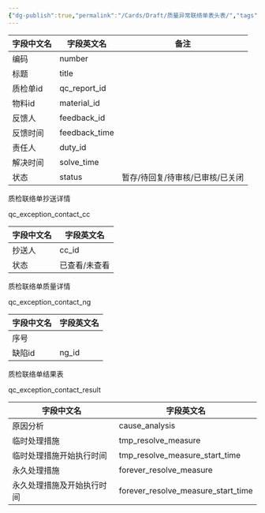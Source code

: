 ```yaml
---
{"dg-publish":true,"permalink":"/Cards/Draft/质量异常联络单表头表/","tags":["蝶创I-MES/MES/江淮毅昌"]}
---
```



| **字段中文名** | **字段英文名**     | **备注**             |
| --------- | ------------- | ------------------ |
| 编码        | number        |                    |
| 标题        | title         |                    |
| 质检单id     | qc_report_id  |                    |
| 物料id      | material_id   |                    |
| 反馈人       | feedback_id   |                    |
| 反馈时间      | feedback_time |                    |
| 责任人       | duty_id       |                    |
| 解决时间      | solve_time    |                    |
| 状态        | status        | 暂存/待回复/待审核/已审核/已关闭 |

质检联络单抄送详情

qc_exception_contact_cc

| **字段中文名** | **字段英文名** |
| --------- | --------- |
| 抄送人       | cc_id     |
| 状态        | 已查看/未查看   |

质检联络单质量详情

qc_exception_contact_ng

| **字段中文名** | **字段英文名** |
| --------- | --------- |
| 序号        |           |
| 缺陷id      | ng_id     |

质检联络单结果表

qc_exception_contact_result

| **字段中文名**     | **字段英文名**                          |
| ------------- | ---------------------------------- |
| 原因分析          | cause_analysis                     |
| 临时处理措施        | tmp_resolve_measure                |
| 临时处理措施开始执行时间  | tmp_resolve_measure_start_time     |
| 永久处理措施        | forever_resolve_measure            |
| 永久处理措施及开始执行时间 | forever_resolve_measure_start_time |
